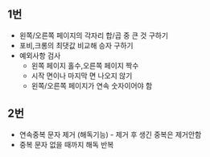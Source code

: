 ## 1번

- 왼쪽/오른쪽 페이지의 각자리 합/곱 중 큰 것 구하기
- 포비,크롱의 최댓값 비교해 승자 구하기
- 예외사항 검사
  - 왼쪽 페이지 홀수,오른쪽 페이지 짝수
  - 시작 면이나 마지막 면 나오지 않기
  - 왼쪽/오른쪽 페이지가 연속 숫자이어야 함

## 2번

- 연속중복 문자 제거 (해독기능) - 제거 후 생긴 중복은 제거안함
- 중복 문자 없을 때까지 해독 반복
